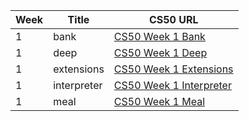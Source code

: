 | Week | Title         | CS50 URL                                                                                 |
|------|---------------|------------------------------------------------------------------------------------------|
| 1    | bank          | [CS50 Week 1 Bank](https://cs50.harvard.edu/python/2022/psets/1/bank)                    |
| 1    | deep          | [CS50 Week 1 Deep](https://cs50.harvard.edu/python/2022/psets/1/deep)                    |
| 1    | extensions    | [CS50 Week 1 Extensions](https://cs50.harvard.edu/python/2022/psets/1/extensions)        |
| 1    | interpreter   | [CS50 Week 1 Interpreter](https://cs50.harvard.edu/python/2022/psets/1/interpreter)      |
| 1    | meal          | [CS50 Week 1 Meal](https://cs50.harvard.edu/python/2022/psets/1/meal)                    |